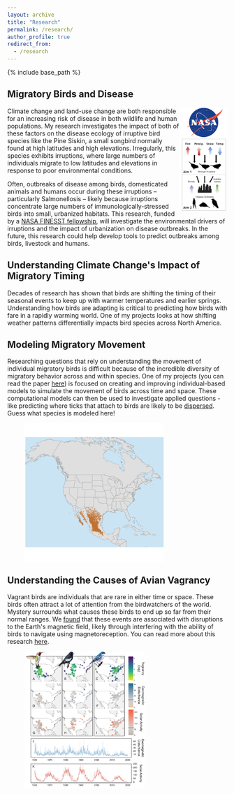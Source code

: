 ```yaml
---
layout: archive
title: "Research"
permalink: /research/
author_profile: true
redirect_from:
  - /research
---
```


{% include base_path %}

<h2>
Migratory Birds and Disease
</h2>

<div style="text-align: left;">
<img src="/siskin_small.png" align="right" style="width:22%" />
Climate change and land-use change are both responsible for an increasing risk of disease in both wildlife and human populations. My research investigates the impact of both of these factors on the disease ecology of irruptive bird species like the Pine Siskin, a small songbird normally found at high latitudes and high elevations. Irregularly, this species exhibits irruptions, where large numbers of individuals migrate to low latitudes and elevations in response to poor environmental conditions.

Often, outbreaks of disease among birds, domesticated animals and humans occur during these irruptions – particularly Salmonellosis – likely because irruptions concentrate large numbers of immunologically-stressed birds into small, urbanized habitats. This research, funded by a <a href="https://dailybruin.com/2022/07/23/ucla-doctoral-student-maps-out-future-as-nasa-fellow-studying-bird-migration">NASA FINESST fellowship</a>, will investigate the environmental drivers of irruptions and the impact of urbanization on disease outbreaks. In the future, this research could help develop tools to predict outbreaks among birds, livestock and humans.
</div>

<h2>
Understanding Climate Change's Impact of Migratory Timing
</h2>

Decades of research has shown that birds are shifting the timing of their seasonal events to keep up with warmer temperatures and earlier springs. Understanding how birds are adapting is critical to predicting how birds with fare in a rapidly warming world. One of my projects looks at how shifting weather patterns differentially impacts bird species across North America.

<h2>
Modeling Migratory Movement
</h2>

Researching questions that rely on understanding the movement of individual migratory birds is difficult because of the incredible diversity of migratory behavior across and within species. One of my projects (you can read the paper <a href="https://besjournals.onlinelibrary.wiley.com/doi/10.1111/2041-210X.14189">here</a>) is focused on creating and improving individual-based models to simulate the movement of birds across time and space. These computational models can then be used to investigate applied questions - like predicting where ticks that attach to birds are likely to be <a href="https://www.sciencedirect.com/science/article/pii/S1877959X18302632">dispersed</a>. Guess what species is modeled here!

<figure>
  <img src="/ccsp4.gif" align="center" style="width:75%" />
</figure>

<h2>
Understanding the Causes of Avian Vagrancy
</h2>

Vagrant birds are individuals that are rare in either time or space. These birds often attract a lot of attention from the birdwatchers of the world. Mystery surrounds what causes these birds to end up so far from their normal ranges. We <a href="https://www.nature.com/articles/s41598-022-26586-0">found</a> that these events are associated with disruptions to the Earth's magnetic field, likely through interfering with the ability of birds to navigate using magnetoreception. You can read more about this research <a href="https://www.audubon.org/news/when-birds-get-lost-space-storms-may-be-blame">here</a>.

<figure>
  <img src="/vagr_gmd.png" align="center" style="width:65%"/>
</figure>
